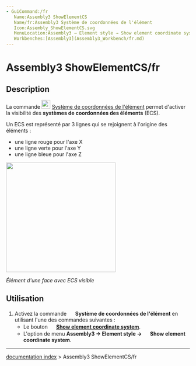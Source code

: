 ```yaml
---
- GuiCommand:/fr
   Name:Assembly3 ShowElementCS
   Name/fr:Assembly3 Système de coordonnées de l'élément
   Icon:Assembly_ShowElementCS.svg‎‎
   MenuLocation:Assembly3 → Element style → Show element coordinate system
   Workbenches:[Assembly3](Assembly3_Workbench/fr.md)
---
```


# Assembly3 ShowElementCS/fr

## Description

La commande <img alt="" src=images/Assembly_ShowElementCS.svg  style="width:24px;"> [Système de coordonnées de l\'élément](Assembly3_ShowElementCS/fr.md) permet d\'activer la visibilité des **systèmes de coordonnées des éléments** (ECS).

Un ECS est représenté par 3 lignes qui se rejoignent à l\'origine des éléments :

-   une ligne rouge pour l\'axe X
-   une ligne verte pour l\'axe Y
-   une ligne bleue pour l\'axe Z

<img alt="" src=images/Assembly3_ShowElementCS-01.png  style="width:300px;">



*Élément d'une face avec ECS visible*

## Utilisation

1.  Activez la commande <img alt="" src=images/Assembly_ShowElementCS.svg  style="width:16px;"> **Système de coordonnées de l\'élément** en utilisant l\'une des commandes suivantes :
    -   Le bouton **<img src="images/Assembly_ShowElementCS.svg" width=16px> [Show element coordinate system](Assembly3_ShowElementCS/fr.md)**.
    -   L\'option de menu **Assembly3 → Element style → <img src="images/Assembly_ShowElementCS.svg" width=16px> Show element coordinate system**.

---
[documentation index](../README.md) > Assembly3 ShowElementCS/fr
